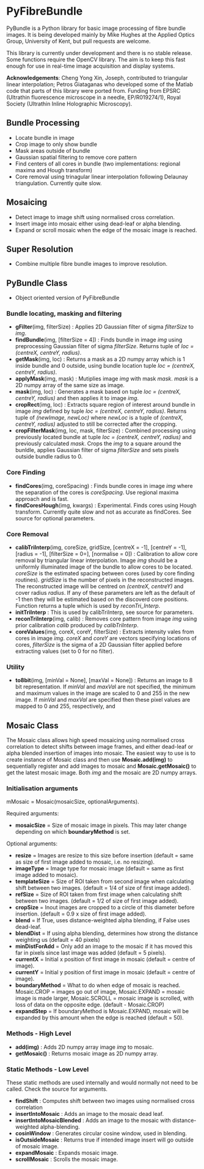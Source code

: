 # PyFibreBundle
PyBundle is a Python library for basic image processing of fibre bundle images. It is being developed mainly by Mike Hughes at the Applied Optics Group, University of Kent, but pull requests are welcome.

This library is currently under development and there is no stable release. Some functions require the OpenCV library. The aim is to keep this fast enough for use in real-time image acquisition and display systems.

__Acknowledgements__: Cheng Yong Xin, Joseph, contributed to triangular linear interpolation; Petros Giataganas who developed some of the Matlab code that parts of this library were ported from. Funding from EPSRC (Ultrathin fluorescence microscope in a needle, EP/R019274/1), Royal Society (Ultrathin Inline Holographic Microscopy).

## Bundle Processing  
* Locate bundle in image
* Crop image to only show bundle
* Mask areas outside of bundle
* Gaussian spatial filtering to remove core pattern
* Find centers of all cores in bundle (two implementations: regional maxima and Hough transform)
* Core removal using trinagular linear interpolation following Delaunay triangulation. Currently quite slow.

## Mosaicing
* Detect image to image shift using normalised cross correlation.
* Insert image into mosaic either using dead-leaf or alpha blending.
* Expand or scroll mosaic when the edge of the mosaic image is reached.

## Super Resolution
* Combine multiple fibre bundle images to improve resolution.

## PyBundle Class
* Object oriented version of PyFibreBundle

### Bundle locating, masking and filtering
* __gFilter__(img, filterSize) : Applies 2D Gaussian filter of sigma *filterSize* to *img*.
* __findBundle__(img, [filterSize = 4]) : Finds bundle in image *img* using preprocessing Gaussian filter of sigma *filterSize*. Returns tuple of *loc = (centreX, centreY, radius)*.
* __getMask__(img, loc) : Returns a mask as a 2D numpy array which is 1 inside bundle and 0 outside, using bundle location tuple *loc = (centreX, centreY, radius)*. 
* __applyMask__(img, mask) : Mutiplies image *img* with mask *mask*. *mask* is a 2D numpy array of the same size as image.
* __mask__(img, loc) : Generates a mask based on tuple *loc = (centreX, centreY, radius)* and then applies it to image *img*. 
* __cropRect__(img, loc) : Extracts square region of interest around bundle in image *img* defined by tuple *loc = (centreX, centreY, radius)*. Returns tuple of *(newImage, newLoc)* where *newLoc* is a tuple of *(centreX, centreY, radius)* adjusted to still be corrected after the cropping.
* __cropFilterMask__(img, loc, mask, filterSize) : Combined processing using previously located bundle at tuple *loc = (centreX, centreY, radius)* and previously calculated *mask*. Crops the *img* to a square around the bunldle, applies Gaussian filter of sigma *filterSize* and sets pixels outside bundle radius to 0.

### Core Finding
* __findCores__(img, coreSpacing) : Finds bundle cores in image *img* where the separation of the cores is *coreSpacing*. Use regional maxima approach and is fast.
* __findCoresHough__(img, kwargs) : Experimental. Finds cores using Hough transform. Currently quite slow and not as accurate as findCores. See source for optional parameters.

### Core Removal
* __calibTriInterp__(img, coreSize, gridSize, [centreX = -1], [centreY = -1], [radius = -1], [filterSize = 0=], [normalise = 0]) : Calibration to allow core removal by triangular linear interpolation. Image *img* should be a uniformly illuminated image of the bundle to allow cores to be located. *coreSize* is the estimated spacing between cores (used by core finding routines). *gridSize* is the number of pixels in the reconstructed images. The reconstructed image will be centred on *(centreX, centreY)* and cover radius *radius*. If any of these parameters are left as the default of -1 then they will be estimated based on the discoverd core positions. Function returns a tuple which is used by *reconTri_Interp*.
* __initTriInterp__ : This is used by calibTriInterp, see source for parameters.
* __reconTriInterp__(img, calib) : Removes core pattern from image *img* using prior calibration *calib* produced by *calibTriInterp*.
* __coreValues__(img, coreX, coreY, filterSize) : Extracts intensity vales from cores in image *img*. *coreX* and *coreY* are vectors specifying locations of cores, *filterSize* is the sigma of a 2D Gaussian filter applied before extracting values (set to 0 for no filter).

### Utility
* __to8bit__(img, [minVal = None], [maxVal = None]) : Returns an image to 8 bit representation. If *minVal* and *maxVa*l are not specified, the minimum and maximum values in the image are scaled to 0 and 255 in the new image. If *minVal* and *maxVal* are specified then these pixel values are mapped to 0 and 255, respectively, and

## Mosaic Class
The Mosaic class allows high speed mosaicing using normalised cross correlation to detect shifts between image frames, and either dead-leaf or alpha blended insertion of images into mosaic. The easiest way to use is to create instance of Mosaic class and then use __Mosaic.add(img)__ to sequentially register and add images to mosaic and __Mosaic.getMosaic()__ to get the latest mosaic image. Both *img* and the mosaic are 2D numpy arrays.

### Initialisation arguments
mMosaic = Mosaic(mosaicSize, optionalArguments).

Required arguments:
* __mosaicSize__ = Size of mosaic image in pixels. This may later change depending on which __boundaryMethod__ is set.

Optional arguments:
* __resize__ = Images are resize to this size before insertion (default = same as size of first image added to mosaic, i.e. no resizing).
* __imageType__ = Image type for mosaic image (default = same as first image added to mosaic).
* __templateSize__ = Size of ROI taken from second image when calculating shift between two images. (default = 1/4 of size of first image added).
* __refSize__ = Size of ROI taken from first image when calculating shift between two images. (default = 1/2 of size of first image added).
* __cropSize__ = Inout images are cropped to a circle of this diameter before insertion. (default = 0.9 x size of first image added).
* __blend__ = If True, uses distance-weighted alpha blending, if False uses dead-leaf.
* __blendDist__ = If using alpha blending, determines how strong the distance weighting us (default = 40 pixels)
* __minDistForAdd__ = Only add an image to the mosaic if it has moved this far in pixels since last image was added (default = 5 pixels).
* __currentX__ = Initial x position of first image in mosaic (default = centre of image).
* __currentY__ = Initial y position of first image in mosaic (default = centre of image).
* __boundaryMethod__ = What to do when edge of mosaic is reached. Mosaic.CROP = images go out of image, Mosaic.EXPAND = mosaic image is made larger, Mosaic.SCROLL = mosaic image is scrolled, with loss of data on the opposite edge. (default - Mosaic.CROP)
* __expandStep__ = If boundaryMethod is Mosaic.EXPAND, mosaic will be expanded by this amount when the edge is reached (default = 50).

### Methods - High Level
* __add(img)__ : Adds 2D numpy array image *img* to mosaic.
* __getMosaic()__ : Returns mosaic image as 2D numpy array.


### Static Methods - Low Level
These static methods are used internally and would normally not need to be called. Check the source for arguments.
* __findShift__ : Computes shift between two images using normalised cross correlation
* __insertIntoMosaic__ : Adds an image to the mosaic dead leaf.
* __insertIntoMosaicBlended__ : Adds an image to the mosaic with distance-weighted alpha-blending.
* __cosinWindow__ : Generates circular cosine window, used in blending.
* __isOutsideMosaic__ : Returns true if intended image insert will go outside of mosaic image.
* __expandMosaic__ : Expands mosaic image.
* __scrollMosaic__ : Scrolls the mosaic image.


